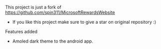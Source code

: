 This project is just a fork of https://github.com/spin311/MicrosoftRewardsWebsite
- If you like this project make sure to give a star on original repository :)

Features added
- Amoled dark theme to the android app.

